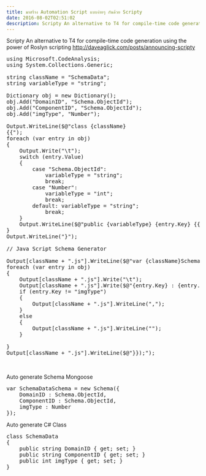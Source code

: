 ```yaml
---
title: มาสร้าง Automation Script แบบง่ายๆ กันด้วย Scripty
date: 2016-08-02T02:51:02
description: Scripty An alternative to T4 for compile-time code generation using the power of Roslyn scripting http://daveaglick.com/posts/announcing-script
---
```


Scripty An alternative to T4 for compile-time code generation using the power of Roslyn scripting
 <a href="http://daveaglick.com/posts/announcing-scripty">http://daveaglick.com/posts/announcing-scripty</a>

<pre class="lang:default decode:true " >
using Microsoft.CodeAnalysis;
using System.Collections.Generic;

string className = "SchemaData";
string variableType = "string";

Dictionary<string, string> obj = new Dictionary<string, string>();
obj.Add("DomainID", "Schema.ObjectId");
obj.Add("ComponentID", "Schema.ObjectId");
obj.Add("imgType", "Number");

Output.WriteLine($@"class {className}
{{");
foreach (var entry in obj)
{
    Output.Write("\t");
    switch (entry.Value)
    {
        case "Schema.ObjectId":
            variableType = "string";
            break;
        case "Number":
            variableType = "int";
            break;
        default: variableType = "string";
            break;
    }
    Output.WriteLine($@"public {variableType} {entry.Key} {{ get; set; }}");
}
Output.WriteLine("}");

// Java Script Schema Generator

Output[className + ".js"].WriteLine($@"var {className}Schema = new Schema({{");
foreach (var entry in obj)
{
    Output[className + ".js"].Write("\t");
    Output[className + ".js"].Write($@"{entry.Key} : {entry.Value}");
    if (entry.Key != "imgType")
    {
        Output[className + ".js"].WriteLine(",");
    }
    else
    {
        Output[className + ".js"].WriteLine("");
    }

}
Output[className + ".js"].WriteLine($@"}});");


</pre> 


 
Auto generate Schema Mongoose
<pre class="lang:default decode:true " >var SchemaDataSchema = new Schema({
	DomainID : Schema.ObjectId,
	ComponentID : Schema.ObjectId,
	imgType : Number
});
</pre> 


Auto generate C# Class 
<pre class="lang:default decode:true " >class SchemaData
{
	public string DomainID { get; set; }
	public string ComponentID { get; set; }
	public int imgType { get; set; }
}
</pre> 

